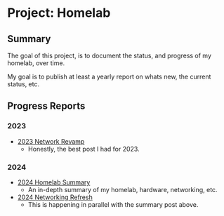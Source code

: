 # Project: Homelab

## Summary

The goal of this project, is to document the status, and progress of my homelab, over time.

My goal is to publish at least a yearly report on whats new, the current status, etc.

## Progress Reports

### 2023

* [2023 Network Revamp](../../blog/posts/Technology/2023/2023-03-21-network-revamp.md)
    - Honestly, the best post I had for 2023.
### 2024

* [2024 Homelab Summary](../../blog/posts/Technology/2024/2024-12-20-homelab-2024.md)
    - An in-depth summary of my homelab, hardware, networking, etc.
* [2024 Networking Refresh](../../blog/posts/Technology/2024/2024-11-23-Network-Refresh.md)
    - This is happening in parallel with the summary post above.